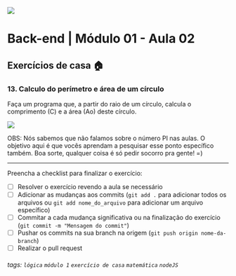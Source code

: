 ![](https://i.imgur.com/xG74tOh.png)

# Back-end | Módulo 01 - Aula 02

## Exercícios de casa 🏠

### 13. Calculo do perímetro e área de um círculo

Faça um programa que, a partir do raio de um círculo, calcula o comprimento (C) e a área (Ao) deste círculo.

![](https://www.estudopratico.com.br/wp-content/uploads/2014/11/area-de-uma-circunferencia.png)

OBS: Nós sabemos que não falamos sobre o número PI nas aulas. O objetivo aqui é que vocês aprendam a pesquisar esse ponto específico também. Boa sorte, qualquer coisa é só pedir socorro pra gente! =)


---

Preencha a checklist para finalizar o exercício:

- [ ] Resolver o exercício revendo a aula se necessário
- [ ] Adicionar as mudanças aos commits (`git add .` para adicionar todos os arquivos ou `git add nome_do_arquivo` para adicionar um arquivo específico)
- [ ] Commitar a cada mudança significativa ou na finalização do exercício (`git commit -m "Mensagem do commit"`)
- [ ] Pushar os commits na sua branch na origem (`git push origin nome-da-branch`)
- [ ] Realizar o pull request

###### tags: `lógica` `módulo 1` `exercício de casa` `matemática` `nodeJS`
